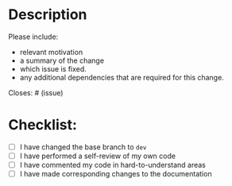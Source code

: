 # Description

Please include:
* relevant motivation
* a summary of the change
* which issue is fixed.
* any additional dependencies that are required for this change.

Closes: # (issue)

# Checklist:

- [ ] I have changed the base branch to `dev`
- [ ] I have performed a self-review of my own code
- [ ] I have commented my code in hard-to-understand areas
- [ ] I have made corresponding changes to the documentation
